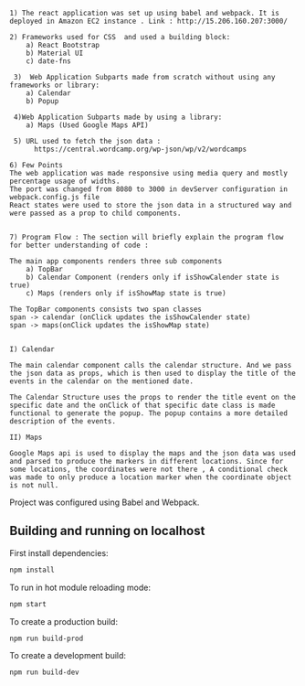
    1) The react application was set up using babel and webpack. It is deployed in Amazon EC2 instance . Link : http://15.206.160.207:3000/

    2) Frameworks used for CSS  and used a building block:
        a) React Bootstrap
        b) Material UI
        c) date-fns

     3)  Web Application Subparts made from scratch without using any frameworks or library:
        a) Calendar
        b) Popup

     4)Web Application Subparts made by using a library:
        a) Maps (Used Google Maps API)

     5) URL used to fetch the json data :
	      https://central.wordcamp.org/wp-json/wp/v2/wordcamps

    6) Few Points 
    The web application was made responsive using media query and mostly percentage usage of widths.
    The port was changed from 8080 to 3000 in devServer configuration in webpack.config.js file
    React states were used to store the json data in a structured way and were passed as a prop to child components.


    7) Program Flow : The section will briefly explain the program flow for better understanding of code : 

    The main app components renders three sub components
        a) TopBar
        b) Calendar Component (renders only if isShowCalender state is true) 
        c) Maps (renders only if isShowMap state is true)
		
    The TopBar components consists two span classes				
    span -> calendar (onClick updates the isShowCalender state)
    span -> maps(onClick updates the isShowMap state)


    I) Calendar 

    The main calendar component calls the calendar structure. And we pass the json data as props, which is then used to display the title of the events in the calendar on the mentioned date.

    The Calendar Structure uses the props to render the title event on the specific date and the onClick of that specific date class is made functional to generate the popup. The popup contains a more detailed description of the events.

    II) Maps 

    Google Maps api is used to display the maps and the json data was used and parsed to produce the markers in different locations. Since for some locations, the coordinates were not there , A conditional check was made to only produce a location marker when the coordinate object is not null.


Project was configured using Babel and Webpack.

## Building and running on localhost

First install dependencies:

```sh
npm install
```

To run in hot module reloading mode:

```sh
npm start
```

To create a production build:

```sh
npm run build-prod
```

To create a development build:

```sh
npm run build-dev
```
